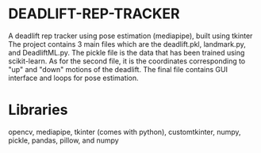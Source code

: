 # DEADLIFT-REP-TRACKER
A deadlift rep tracker using pose estimation (mediapipe), built using tkinter
The project contains 3 main files which are the deadlift.pkl, landmark.py, and DeadliftML.py. The pickle file is the data that has been trained using scikit-learn. As for the second file, it is the coordinates corresponding to "up" and "down" motions of the deadlift. The final file contains GUI interface and loops for pose estimation.
# Libraries
opencv, mediapipe, tkinter (comes with python), customtkinter, numpy, pickle, pandas, pillow, and numpy

